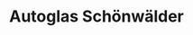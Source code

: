 ---
title: "Autoglas Schönwälder"
url: /schwaebisch-gmuend/autoglas-schoenwaelder/
shop: Autowerkstatt
---